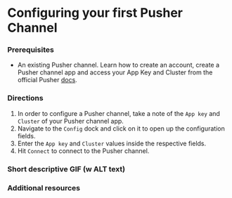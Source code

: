 # Configuring your first Pusher Channel

### Prerequisites

- An existing Pusher channel. 
Learn how to create an account, create a Pusher channel app and access your App Key and Cluster from the official Pusher [docs](https://pusher.com/docs/channels/getting_started/javascript).

### Directions

1. In order to configure a Pusher channel, take a note of the `App key` and `Cluster` of your Pusher channel app.
2. Navigate to the `Config` dock and click on it to open up the configuration fields.
3. Enter the `App key` and `Cluster` values inside the respective fields.
4. Hit `Connect` to connect to the Pusher channel. 

### Short descriptive GIF (w ALT text)

### Additional resources

